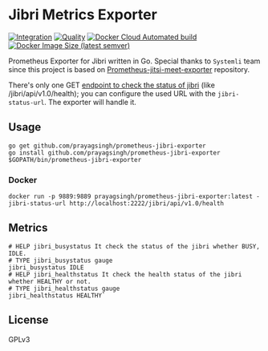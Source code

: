 # Jibri Metrics Exporter

[![Integration](https://github.com/prayagsingh/prometheus-jibri-exporter/workflows/Integration/badge.svg?branch=main)](https://github.com/prayagsingh/prometheus-jibri-exporter/workflows/Integration/badge.svg?branch=main) [![Quality](https://github.com/prayagsingh/prometheus-jibri-exporter/workflows/Quality/badge.svg?branch=main)](https://github.com/prayagsingh/prometheus-jibri-exporter/workflows/Quality/badge.svg?branch=main) [![Docker Cloud Automated build](https://img.shields.io/docker/cloud/automated/prayagsingh/prometheus-jibri-exporter)](https://hub.docker.com/r/prayagsingh/prometheus-jibri-exporter) [![Docker Image Size (latest semver)](https://img.shields.io/docker/image-size/prayagsingh/prometheus-jibri-exporter)](https://hub.docker.com/r/prayagsingh/prometheus-jibri-exporter)

Prometheus Exporter for Jibri written in Go. Special thanks to `Systemli` team since this project is based on [Prometheus-jitsi-meet-exporter](https://github.com/systemli/prometheus-jitsi-meet-exporter) repository.

There's only one GET [endpoint to check the status of jibri](https://github.com/jitsi/jibri/blob/master/doc/http_api.md#url) (like /jibri/api/v1.0/health); you can configure the used URL with the `jibri-status-url`.
The exporter will handle it.

## Usage

```
go get github.com/prayagsingh/prometheus-jibri-exporter
go install github.com/prayagsingh/prometheus-jibri-exporter
$GOPATH/bin/prometheus-jibri-exporter
```

### Docker

```
docker run -p 9889:9889 prayagsingh/prometheus-jibri-exporter:latest -jibri-status-url http://localhost:2222/jibri/api/v1.0/health
```

## Metrics

```
# HELP jibri_busystatus It check the status of the jibri whether BUSY, IDLE.
# TYPE jibri_busystatus gauge
jibri_busystatus IDLE
# HELP jibri_healthstatus It check the health status of the jibri whether HEALTHY or not.
# TYPE jibri_healthstatus gauge
jibri_healthstatus HEALTHY`
```

## License

GPLv3
